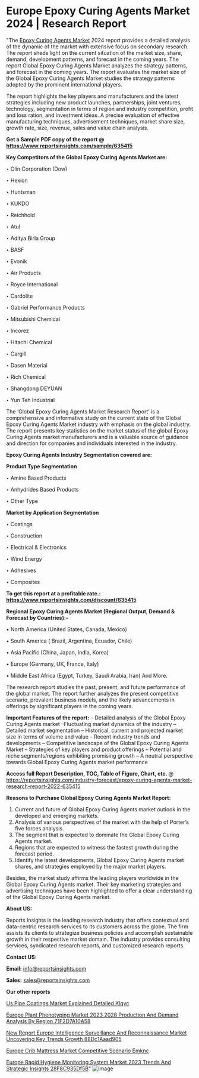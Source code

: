 # Europe Epoxy Curing Agents Market 2024 | Research Report

"The <a href=https://www.reportsinsights.com/sample/635415>Epoxy Curing Agents Market</a> 2024 report provides a detailed analysis of the dynamic of the market with extensive focus on secondary research. The report sheds light on the current situation of the market size, share, demand, development patterns, and forecast in the coming years. The report Global Epoxy Curing Agents Market analyzes the strategy patterns, and forecast in the coming years. The report evaluates the market size of the Global Epoxy Curing Agents Market studies the strategy patterns adopted by the prominent international players.

The report highlights the key players and manufacturers and the latest strategies including new product launches, partnerships, joint ventures, technology, segmentation in terms of region and industry competition, profit and loss ration, and investment ideas. A precise evaluation of effective manufacturing techniques, advertisement techniques, market share size, growth rate, size, revenue, sales and value chain analysis.

<strong>Get a Sample PDF copy of the report @ <a href=https://www.reportsinsights.com/sample/635415 style=color:#0000ff;>https://www.reportsinsights.com/sample/635415</a></strong>

<strong>Key Competitors of the Global Epoxy Curing Agents Market are:</strong>

‣ Olin Corporation (Dow)

‣ Hexion

‣ Huntsman

‣ KUKDO

‣ Reichhold

‣ Atul

‣ Aditya Birla Group

‣ BASF

‣ Evonik

‣ Air Products

‣ Royce International

‣ Cardolite

‣ Gabriel Performance Products

‣ Mitsubishi Chemical

‣ Incorez

‣ Hitachi Chemical

‣ Cargill

‣ Dasen Material

‣ Rich Chemical

‣ Shangdong DEYUAN

‣ Yun Teh Industrial

The ‘Global Epoxy Curing Agents Market Research Report’ is a comprehensive and informative study on the current state of the Global Epoxy Curing Agents Market industry with emphasis on the global industry. The report presents key statistics on the market status of the global Epoxy Curing Agents market manufacturers and is a valuable source of guidance and direction for companies and individuals interested in the industry.

<strong>Epoxy Curing Agents Industry Segmentation covered are:</strong>

<strong>Product Type Segmentation</strong>

‣    Amine Based Products

‣ Anhydrides Based Products

‣ Other Type

<strong>Market by Application Segmentation</strong>

‣   Coatings

‣ Construction

‣ Electrical & Electronics

‣ Wind Energy

‣ Adhesives

‣ Composites

<strong>To get this report at a profitable rate.: <a href=https://www.reportsinsights.com/discount/635415 style=color:#0000ff;>https://www.reportsinsights.com/discount/635415</a></strong>

<strong>Regional Epoxy Curing Agents Market (Regional Output, Demand &amp; Forecast by Countries):-</strong>

• North America (United States, Canada, Mexico)

• South America ( Brazil, Argentina, Ecuador, Chile)

• Asia Pacific (China, Japan, India, Korea)

• Europe (Germany, UK, France, Italy)

• Middle East Africa (Egypt, Turkey, Saudi Arabia, Iran) And More.

The research report studies the past, present, and future performance of the global market. The report further analyzes the present competitive scenario, prevalent business models, and the likely advancements in offerings by significant players in the coming years.

<strong>Important Features of the report:</strong>
– Detailed analysis of the Global Epoxy Curing Agents market
–Fluctuating market dynamics of the industry
–Detailed market segmentation
– Historical, current and projected market size in terms of volume and value
– Recent industry trends and developments
– Competitive landscape of the Global Epoxy Curing Agents Market
– Strategies of key players and product offerings
– Potential and niche segments/regions exhibiting promising growth
– A neutral perspective towards Global Epoxy Curing Agents market performance

<strong>Access full Report Description, TOC, Table of Figure, Chart, etc. </strong>@   <a href=https://reportsinsights.com/industry-forecast/epoxy-curing-agents-market-research-report-2022-635415 style=color:#0000ff;>https://reportsinsights.com/industry-forecast/epoxy-curing-agents-market-research-report-2022-635415</a>

<strong>Reasons to Purchase Global Epoxy Curing Agents Market Report:</strong>
1. Current and future of Global Epoxy Curing Agents market outlook in the developed and emerging markets.
2. Analysis of various perspectives of the market with the help of Porter’s five forces analysis.
3. The segment that is expected to dominate the Global Epoxy Curing Agents market.
4. Regions that are expected to witness the fastest growth during the forecast period.
5. Identify the latest developments, Global Epoxy Curing Agents market shares, and strategies employed by the major market players.

Besides, the market study affirms the leading players worldwide in the Global Epoxy Curing Agents market. Their key marketing strategies and advertising techniques have been highlighted to offer a clear understanding of the Global Epoxy Curing Agents market.

<strong><strong>About US</strong>:</strong>

Reports Insights is the leading research industry that offers contextual and data-centric research services to its customers across the globe. The firm assists its clients to strategize business policies and accomplish sustainable growth in their respective market domain. The industry provides consulting services, syndicated research reports, and customized research reports.

<strong>Contact US:</strong>

<p class=><b>Email:</b> <a href=mailto:info@reportsinsights.com>info@reportsinsights.com</a></p>
<p class=><b>Sales:</b> <a href=mailto:sales@reportsinsights.com>sales@reportsinsights.com</a></p>

<strong>Our other reports</strong>

<a href=https://www.linkedin.com/pulse/us-pipe-coatings-market-explained-detailed-klqyc/>Us Pipe Coatings Market Explained Detailed Klqyc</a>

<a href=https://medium.com/@aryawankhede943/europe-plant-phenotyping-market-2023-2028-production-and-demand-analysis-by-region-71f2d7a10a58>Europe Plant Phenotyping Market 2023 2028 Production And Demand Analysis By Region 71F2D7A10A58</a>

<a href=https://medium.com/@khalunansh/new-report-europe-intelligence-surveillance-and-reconnaissance-market-uncovering-key-trends-growth-88dc1aaad905>New Report Europe Intelligence Surveillance And Reconnaissance Market Uncovering Key Trends Growth 88Dc1Aaad905</a>

<a href=https://www.linkedin.com/pulse/europe-crib-mattress-market-competitive-scenario-emknc/>Europe Crib Mattress Market Competitive Scenario Emknc</a>

<a href=https://medium.com/@aryawankhede943/europe-rapid-hygiene-monitoring-system-market-2023-trends-and-strategic-insights-28f8c935df5b>Europe Rapid Hygiene Monitoring System Market 2023 Trends And Strategic Insights 28F8C935Df5B</a>"
![image](https://github.com/Reportsinsights123/RIgrowth/assets/158415881/c703a3d8-5e11-4dac-85df-2cf40cfe2a44)


